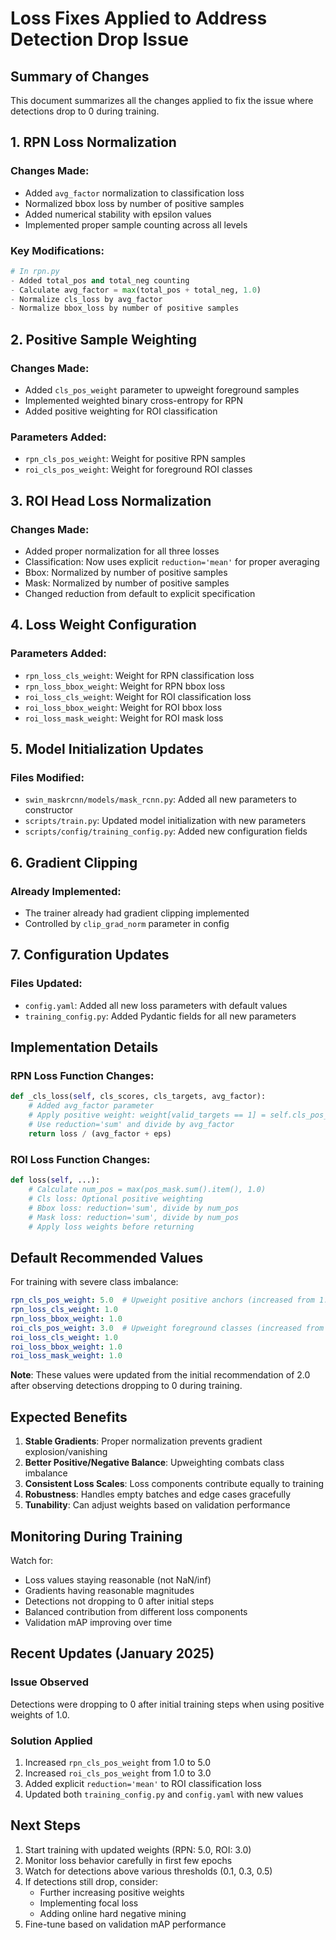# Loss Fixes Applied to Address Detection Drop Issue

## Summary of Changes

This document summarizes all the changes applied to fix the issue where detections drop to 0 during training.

## 1. RPN Loss Normalization

### Changes Made:
- Added `avg_factor` normalization to classification loss
- Normalized bbox loss by number of positive samples
- Added numerical stability with epsilon values
- Implemented proper sample counting across all levels

### Key Modifications:
```python
# In rpn.py
- Added total_pos and total_neg counting
- Calculate avg_factor = max(total_pos + total_neg, 1.0)
- Normalize cls_loss by avg_factor
- Normalize bbox_loss by number of positive samples
```

## 2. Positive Sample Weighting

### Changes Made:
- Added `cls_pos_weight` parameter to upweight foreground samples
- Implemented weighted binary cross-entropy for RPN
- Added positive weighting for ROI classification

### Parameters Added:
- `rpn_cls_pos_weight`: Weight for positive RPN samples
- `roi_cls_pos_weight`: Weight for foreground ROI classes

## 3. ROI Head Loss Normalization

### Changes Made:
- Added proper normalization for all three losses
- Classification: Now uses explicit `reduction='mean'` for proper averaging
- Bbox: Normalized by number of positive samples
- Mask: Normalized by number of positive samples
- Changed reduction from default to explicit specification

## 4. Loss Weight Configuration

### Parameters Added:
- `rpn_loss_cls_weight`: Weight for RPN classification loss
- `rpn_loss_bbox_weight`: Weight for RPN bbox loss
- `roi_loss_cls_weight`: Weight for ROI classification loss
- `roi_loss_bbox_weight`: Weight for ROI bbox loss
- `roi_loss_mask_weight`: Weight for ROI mask loss

## 5. Model Initialization Updates

### Files Modified:
- `swin_maskrcnn/models/mask_rcnn.py`: Added all new parameters to constructor
- `scripts/train.py`: Updated model initialization with new parameters
- `scripts/config/training_config.py`: Added new configuration fields

## 6. Gradient Clipping

### Already Implemented:
- The trainer already had gradient clipping implemented
- Controlled by `clip_grad_norm` parameter in config

## 7. Configuration Updates

### Files Updated:
- `config.yaml`: Added all new loss parameters with default values
- `training_config.py`: Added Pydantic fields for all new parameters

## Implementation Details

### RPN Loss Function Changes:
```python
def _cls_loss(self, cls_scores, cls_targets, avg_factor):
    # Added avg_factor parameter
    # Apply positive weight: weight[valid_targets == 1] = self.cls_pos_weight
    # Use reduction='sum' and divide by avg_factor
    return loss / (avg_factor + eps)
```

### ROI Loss Function Changes:
```python
def loss(self, ...):
    # Calculate num_pos = max(pos_mask.sum().item(), 1.0)
    # Cls loss: Optional positive weighting
    # Bbox loss: reduction='sum', divide by num_pos
    # Mask loss: reduction='sum', divide by num_pos
    # Apply loss weights before returning
```

## Default Recommended Values

For training with severe class imbalance:
```yaml
rpn_cls_pos_weight: 5.0  # Upweight positive anchors (increased from 1.0)
rpn_loss_cls_weight: 1.0
rpn_loss_bbox_weight: 1.0
roi_cls_pos_weight: 3.0  # Upweight foreground classes (increased from 1.0)
roi_loss_cls_weight: 1.0
roi_loss_bbox_weight: 1.0
roi_loss_mask_weight: 1.0
```

**Note**: These values were updated from the initial recommendation of 2.0 after observing detections dropping to 0 during training.

## Expected Benefits

1. **Stable Gradients**: Proper normalization prevents gradient explosion/vanishing
2. **Better Positive/Negative Balance**: Upweighting combats class imbalance
3. **Consistent Loss Scales**: Loss components contribute equally to training
4. **Robustness**: Handles empty batches and edge cases gracefully
5. **Tunability**: Can adjust weights based on validation performance

## Monitoring During Training

Watch for:
- Loss values staying reasonable (not NaN/inf)
- Gradients having reasonable magnitudes
- Detections not dropping to 0 after initial steps
- Balanced contribution from different loss components
- Validation mAP improving over time

## Recent Updates (January 2025)

### Issue Observed
Detections were dropping to 0 after initial training steps when using positive weights of 1.0.

### Solution Applied
1. Increased `rpn_cls_pos_weight` from 1.0 to 5.0
2. Increased `roi_cls_pos_weight` from 1.0 to 3.0
3. Added explicit `reduction='mean'` to ROI classification loss
4. Updated both `training_config.py` and `config.yaml` with new values

## Next Steps

1. Start training with updated weights (RPN: 5.0, ROI: 3.0)
2. Monitor loss behavior carefully in first few epochs
3. Watch for detections above various thresholds (0.1, 0.3, 0.5)
4. If detections still drop, consider:
   - Further increasing positive weights
   - Implementing focal loss
   - Adding online hard negative mining
5. Fine-tune based on validation mAP performance